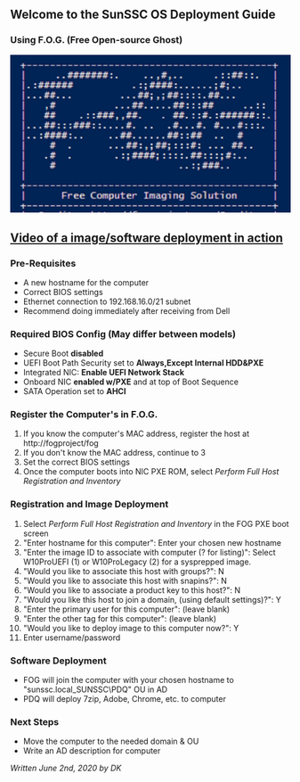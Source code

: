 ## Welcome to the SunSSC OS Deployment Guide
### Using F.O.G. (Free Open-source Ghost)
![FOG](./maxresdefault.jpg)

## [Video of a image/software deployment in action](https://web.microsoftstream.com/video/e0257dac-b739-4541-8de1-fa4f72231292)

### Pre-Requisites
- A new hostname for the computer
- Correct BIOS settings
- Ethernet connection to 192.168.16.0/21 subnet
- Recommend doing immediately after receiving from Dell

### Required BIOS Config (May differ between models)
- Secure Boot **disabled**
- UEFI Boot Path Security set to **Always,Except Internal HDD&PXE**
- Integrated NIC: **Enable UEFI Network Stack**
- Onboard NIC **enabled w/PXE** and at top of Boot Sequence
- SATA Operation set to **AHCI**

### Register the Computer's in F.O.G.
1. If you know the computer's MAC address, register the host at http://fogproject/fog
2. If you don't know the MAC address, continue to 3
3. Set the correct BIOS settings
4. Once the computer boots into NIC PXE ROM, select _Perform Full Host Registration and Inventory_

### Registration and Image Deployment
1. Select _Perform Full Host Registration and Inventory_ in the FOG PXE boot screen
2. "Enter hostname for this computer": Enter your chosen new hostname
3. "Enter the image ID to associate with computer (? for listing)": Select W10ProUEFI (1) or W10ProLegacy (2) for a sysprepped image.
4. "Would you like to associate this host with groups?": N
5. "Would you like to associate this host with snapins?": N
6. "Would you like to associate a product key to this host?": N
7. "Would you like this host to join a domain, (using default settings)?": Y
8. "Enter the primary user for this computer": (leave blank)
9. "Enter the other tag for this computer": (leave blank)
10. "Would you like to deploy image to this computer now?": Y
11. Enter username/password

### Software Deployment
- FOG will join the computer with your chosen hostname to "sunssc.local\_SUNSSC\PDQ" OU in AD
- PDQ will deploy 7zip, Adobe, Chrome, etc. to computer

### Next Steps
- Move the computer to the needed domain & OU
- Write an AD description for computer

_Written June 2nd, 2020 by DK_
